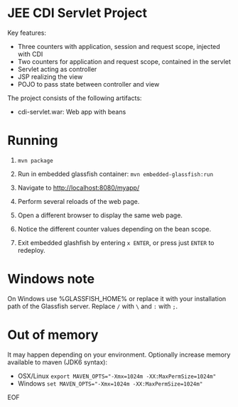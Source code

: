 JEE CDI Servlet Project
=======================

Key features:

- Three counters with application, session and request scope, injected with CDI
- Two counters for application and request scope, contained in the servlet
- Servlet acting as controller
- JSP realizing the view
- POJO to pass state between controller and view

The project consists of the following artifacts:

- cdi-servlet.war: Web app with beans

Running
=======

1) `mvn package`

2) Run in embedded glassfish container: `mvn embedded-glassfish:run`

3) Navigate to <a href="http://localhost:8080/myapp/">http://localhost:8080/myapp/</a>

4) Perform several reloads of the web page.

5) Open a different browser to display the same web page.

6) Notice the different counter values depending on the bean scope.

6) Exit embedded glashfish by entering `x ENTER`, or press just `ENTER` to redeploy.

Windows note
============

On Windows use %GLASSFISH_HOME% or replace it with your installation
path of the Glassfish server. Replace `/` with `\` and `:` with `;`.

Out of memory
=============

It may happen depending on your environment. Optionally increase memory available to maven (JDK6 syntax):

* OSX/Linux `export MAVEN_OPTS="-Xmx=1024m -XX:MaxPermSize=1024m"`
* Windows `set MAVEN_OPTS="-Xmx=1024m -XX:MaxPermSize=1024m"`

EOF
